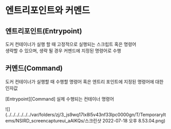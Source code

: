 # 엔트리포인트와 커멘드

## 엔트리포인트(Entrypoint)
도커 컨테이너가 실행 할 때 고정적으로 실행되는 스크립트 혹은 명령어   
생략할 수 있으며, 생략 될 경우 커멘드에 지정된 명령어로 수행

## 커멘드(Command)
도커 컨테이너가 실행할 때 수행할 명령어 혹은 엔트리 포인트에 지정된 명령어에 대한 인자값

[Entrypoint][Command]
실제 수행되는 컨테이너 명령어


![](../../../../../../var/folders/zj/3_js9wq17lx8l5v43nf33lpc0000gn/T/TemporaryItems/NSIRD_screencaptureui_aAIKQs/스크린샷 2022-07-18 오후 8.53.04.png)


